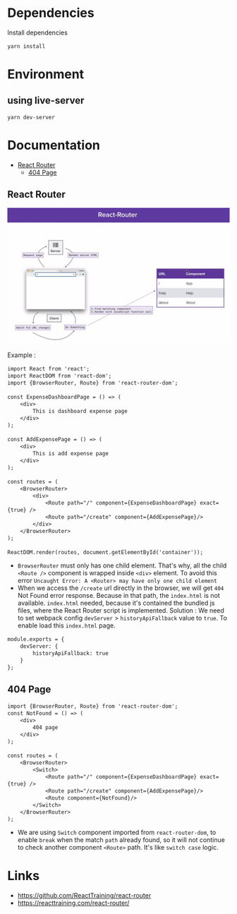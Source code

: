 # Dependencies
Install dependencies
```
yarn install
```

# Environment

## using live-server
```
yarn dev-server
```

# Documentation

* [React Router](#react-router)
  * [404 Page](#404-page)

## React Router

![react router](https://raw.githubusercontent.com/harryosmar/the-complete-react-course-with-redux/master/expensify-app/src/images/react-client-router.jpg)

Example :
```
import React from 'react';
import ReactDOM from 'react-dom';
import {BrowserRouter, Route} from 'react-router-dom';

const ExpenseDashboardPage = () => (
    <div>
        This is dashboard expense page
    </div>
);

const AddExpensePage = () => (
    <div>
        This is add expense page
    </div>
);

const routes = (
    <BrowserRouter>
        <div>
            <Route path="/" component={ExpenseDashboardPage} exact={true} />
            <Route path="/create" component={AddExpensePage}/>
        </div>
    </BrowserRouter>
);

ReactDOM.render(routes, document.getElementById('container'));
```

- `BrowserRouter` must only has one child element. That's why, all the child `<Route />` component is wrapped inside `<div>` element. To avoid this error `Uncaught Error: A <Router> may have only one child element`
- When we access the `/create` url directly in the browser, we will get `404` Not Found error response. Because in that path, the `index.html` is not available. `index.html` needed, because it's contained the bundled js files, where the React Router script is implemented.
Solution : We need to set webpack config  `devServer` > `historyApiFallback` value to `true`. To enable load this `index.html` page.
```
module.exports = {
    devServer: {
        historyApiFallback: true
    }
};
```

## 404 Page
```
import {BrowserRouter, Route} from 'react-router-dom';
const NotFound = () => (
    <div>
        404 page
    </div>
);

const routes = (
    <BrowserRouter>
        <Switch>
            <Route path="/" component={ExpenseDashboardPage} exact={true} />
            <Route path="/create" component={AddExpensePage}/>
            <Route component={NotFound}/>
        </Switch>
    </BrowserRouter>
);
````
- We are using `Switch` component imported from `react-router-dom`, to enable `break` when the match `path` already found, so it will not continue to check another component `<Route>` path. It's like `switch case` logic.

# Links

- https://github.com/ReactTraining/react-router
- https://reacttraining.com/react-router/